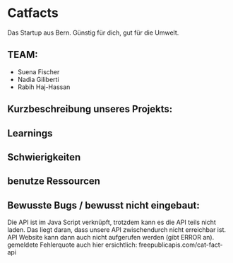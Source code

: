# Catfacts
Das Startup aus Bern. Günstig für dich, gut für die Umwelt.

## TEAM:
- Suena Fischer
- Nadia Giliberti
- Rabih Haj-Hassan

## Kurzbeschreibung unseres Projekts:

## Learnings

## Schwierigkeiten

## benutze Ressourcen

## Bewusste Bugs / bewusst nicht eingebaut:
Die API ist im Java Script verknüpft, trotzdem kann es die API teils nicht laden. Das liegt daran, dass unsere API zwischendurch nicht erreichbar ist. API Website kann dann auch nicht aufgerufen werden (gibt ERROR an). gemeldete Fehlerquote auch hier ersichtlich: freepublicapis.com/cat-fact-api
